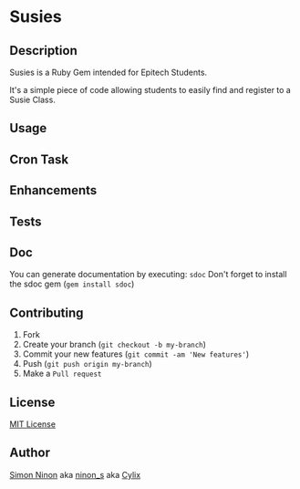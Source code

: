# Susies

## Description

Susies is a Ruby Gem intended for Epitech Students.

It's a simple piece of code allowing students to easily find and register to a Susie Class.


## Usage

## Cron Task

## Enhancements

## Tests

## Doc

You can generate documentation by executing: `sdoc`
Don't forget to install the sdoc gem (`gem install sdoc`)

## Contributing

1. Fork
2. Create your branch (`git checkout -b my-branch`)
3. Commit your new features (`git commit -am 'New features'`)
4. Push (`git push origin my-branch`)
5. Make a `Pull request`

## License

[MIT License](MIT_LICENSE.txt)

## Author

[Simon Ninon](http://sninon.fr) aka [ninon_s](http://intra.epitech.eu/user/ninon_s) aka [Cylix](http://github.com/Cylix)
